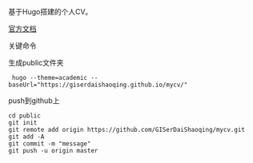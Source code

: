 基于Hugo搭建的个人CV。

[官方文档](http://www.gohugo.org/)

关键命令

生成public文件夹

	 hugo --theme=academic --baseUrl="https://giserdaishaoqing.github.io/mycv/"

push到github上

	cd public
	git init
	git remote add origin https://github.com/GISerDaiShaoqing/mycv.git
	git add -A
	git commit -m "message"
	git push -u origin master
